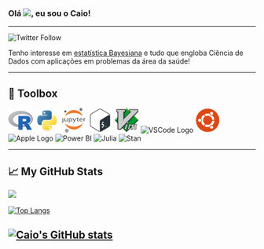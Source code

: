 ### Olá <img src="https://raw.githubusercontent.com/MartinHeinz/MartinHeinz/master/wave.gif" width="30px">, eu sou o Caio!

---

![Twitter Follow](https://img.shields.io/twitter/follow/csvallio?label=Me%20siga%20no%20Twetter&style=social)


Tenho interesse em [estatística Bayesiana](http://www.rbf-bjpt.org.br/en-understanding-interpreting-confidence-credible-intervals-articulo-S141335551831058X) e tudo que engloba Ciência de Dados com aplicações em problemas da área da saúde!

---

## 🧰  Toolbox

<img src="https://github.com/devicons/devicon/blob/master/icons/r/r-original.svg" alt="R Logo" width="50" height="50"/> <img src="https://github.com/devicons/devicon/blob/master/icons/python/python-original.svg" alt="Python Logo" width="50" height="50"/> <img src="https://github.com/devicons/devicon/blob/master/icons/jupyter/jupyter-original-wordmark.svg" alt="Jupyter Logo" width="50" height="50"/> <img src="https://github.com/devicons/devicon/blob/master/icons/bash/bash-original.svg" alt="Bash Logo" width="50" height="50"/> <img src="https://github.com/devicons/devicon/blob/master/icons/vim/vim-original.svg" alt="Vim Logo" width="50" height="50"/> <img src="https://cdn.worldvectorlogo.com/logos/visual-studio-code-1.svg" alt="VSCode Logo" width="50" height="50"/> <img src="https://github.com/devicons/devicon/blob/master/icons/ubuntu/ubuntu-plain.svg" alt="Ubuntu Logo" width="50" height="50"/> <img src="https://cdn.worldvectorlogo.com/logos/apple1.svg" alt="Apple Logo" width="50" height="50"/> <img src="https://upload.wikimedia.org/wikipedia/commons/c/cf/New_Power_BI_Logo.svg" alt="Power BI" width="50" height="50"/> <img src="https://symbols.getvecta.com/stencil_85/53_julia-language-icon.d9f53761e1.svg" alt="Julia" width="50" height="50"/> <img src="https://mc-stan.org/images/stan_logo.png" alt="Stan" width="50" height="50"/> 




---

## &#x1f4c8; My GitHub Stats

![](https://komarev.com/ghpvc/?username=caiosainvallio)

[![Top Langs](https://github-readme-stats.vercel.app/api/top-langs/?username=caiosainvallio&layout=compact&theme=dracula)](https://github.com/anuraghazra/github-readme-stats)

[![Caio's GitHub stats](https://github-readme-stats.vercel.app/api?username=caiosainvallio&theme=dracula)](https://github.com/anuraghazra/github-readme-stats)
---


